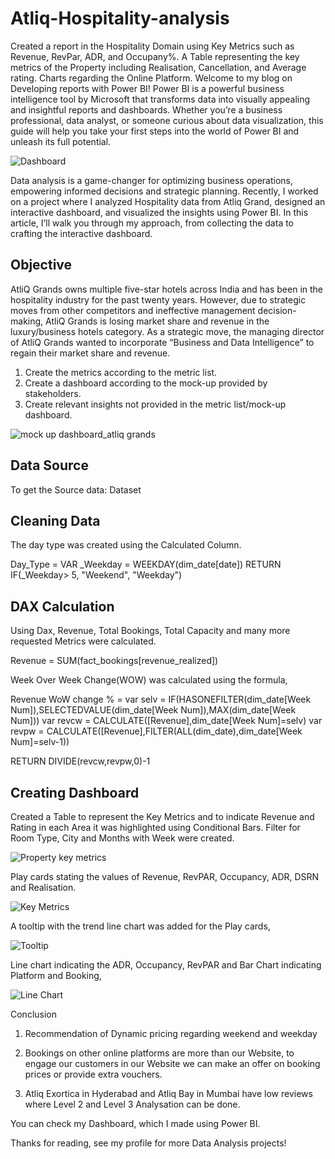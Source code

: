 # Atliq-Hospitality-analysis
Created a report in the Hospitality Domain using Key Metrics such as Revenue, RevPar, ADR, and Occupany%. A Table representing the key metrics of the Property including Realisation, Cancellation, and Average rating. Charts regarding the Online Platform.
Welcome to my blog on Developing reports with Power BI! Power BI is a powerful business intelligence tool by Microsoft that transforms data into visually appealing and insightful reports and dashboards. Whether you’re a business professional, data analyst, or someone curious about data visualization, this guide will help you take your first steps into the world of Power BI and unleash its full potential.

![Dashboard](https://github.com/user-attachments/assets/2c9ac6b2-bcc4-41c4-9569-924b8b947247)

Data analysis is a game-changer for optimizing business operations, empowering informed decisions and strategic planning. Recently, I worked on a project where I analyzed Hospitality data from Atliq Grand, designed an interactive dashboard, and visualized the insights using Power BI. In this article, I’ll walk you through my approach, from collecting the data to crafting the interactive dashboard.

## Objective
AtliQ Grands owns multiple five-star hotels across India and has been in the hospitality industry for the past twenty years. However, due to strategic moves from other competitors and ineffective management decision-making, AtliQ Grands is losing market share and revenue in the luxury/business hotels category. As a strategic move, the managing director of AtliQ Grands wanted to incorporate “Business and Data Intelligence” to regain their market share and revenue.

1. Create the metrics according to the metric list.
2. Create a dashboard according to the mock-up provided by stakeholders.
3. Create relevant insights not provided in the metric list/mock-up dashboard.

![mock up dashboard_atliq grands](https://github.com/user-attachments/assets/946dfb3b-baf8-44ef-89ee-1165ce5c9db9)

## Data Source
To get the Source data: Dataset

## Cleaning Data
The day type was created using the Calculated Column.

Day_Type = 
VAR _Weekday = WEEKDAY(dim_date[date])
RETURN IF(_Weekday> 5, "Weekend", "Weekday")

## DAX Calculation
Using Dax, Revenue, Total Bookings, Total Capacity and many more requested Metrics were calculated.

Revenue = SUM(fact_bookings[revenue_realized])

Week Over Week Change(WOW) was calculated using the formula,

Revenue WoW change % = 
var selv = IF(HASONEFILTER(dim_date[Week Num]),SELECTEDVALUE(dim_date[Week Num]),MAX(dim_date[Week Num]))
var revcw = CALCULATE([Revenue],dim_date[Week Num]=selv)
var revpw = CALCULATE([Revenue],FILTER(ALL(dim_date),dim_date[Week Num]=selv-1))

RETURN DIVIDE(revcw,revpw,0)-1

## Creating Dashboard
Created a Table to represent the Key Metrics and to indicate Revenue and Rating in each Area it was highlighted using Conditional Bars. Filter for Room Type, City and Months with Week were created.

![Property key metrics](https://github.com/user-attachments/assets/2877f64d-7b6c-4990-9a9c-7fd088a932bc)

Play cards stating the values of Revenue, RevPAR, Occupancy, ADR, DSRN and Realisation.

![Key Metrics](https://github.com/user-attachments/assets/cb8fe218-961a-4726-a2ad-ac9a979d3d87)

A tooltip with the trend line chart was added for the Play cards,

![Tooltip](https://github.com/user-attachments/assets/175a7677-ad3e-42a1-aad2-a7b3f389e986)

Line chart indicating the ADR, Occupancy, RevPAR and Bar Chart indicating Platform and Booking,

![Line Chart](https://github.com/user-attachments/assets/d6b875a4-4b67-43d7-a2ed-7cfb442900db)

Conclusion
1. Recommendation of Dynamic pricing regarding weekend and weekday

2. Bookings on other online platforms are more than our Website, to engage our customers in our Website we can make an offer on booking prices or provide extra vouchers.

3. Atliq Exortica in Hyderabad and Atliq Bay in Mumbai have low reviews where Level 2 and Level 3 Analysation can be done.

You can check my Dashboard, which I made using Power BI.

Thanks for reading, see my profile for more Data Analysis projects!
